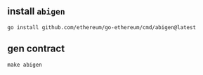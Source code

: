 ## install `abigen`

```shell
go install github.com/ethereum/go-ethereum/cmd/abigen@latest
```

## gen contract
```
make abigen
```